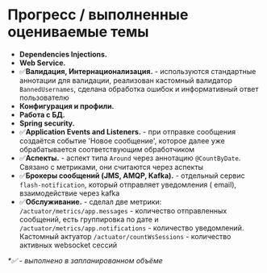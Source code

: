 # Прогресс / выполненные оцениваемые темы

- **Dependencies Injections.**
- **Web Service.**
- ✅**Валидация, Интернационализация.** - используются стандартные аннотации для валидации, реализован кастомный
  валидатор
  `BannedUsernames`, сделана обработка ошибок и информативный ответ пользователю
- **Конфигурация и профили.**
- **Работа с БД.**
- **Spring security.**
- ✅**Application Events and Listeners.** - при отправке сообщения создаётся событие 'Новое сообщение', которое далее уже
  обрабатывается соответствующим обработчиком
- ✅**Аспекты.** - аспект типа `Around` через аннотацию `@CountByDate`. Связано с метриками, они считаются через аспекты
- ✅**Брокеры сообщений (JMS, AMQP, Kafka).** - отдельный сервис `flash-notification`, который отправляет уведомления (
  email), взаимодействие через kafka
- ✅**Обслуживание.** - сделал две метрики: `/actuator/metrics/app.messages` - количество отправленных сообщений, есть
  группировка по дате и `/actuator/metrics/app.notifications` - количество уведомлений. Кастомный актуатор
  `/actuator/countWsSessions` - количество активных websocket сессий

_*✅ - выполнено в запланированном объёме_
